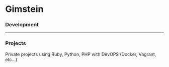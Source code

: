 # Gimstein

### Development

-----

### Projects

Private projects using Ruby, Python, PHP with DevOPS (Docker, Vagrant, etc...)
